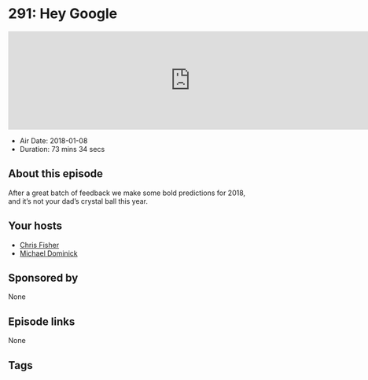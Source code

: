 # 291: Hey Google

<iframe src="https://player.fireside.fm/v2/MLf2ZzhC+yu3swZw4?theme=dark" width="740" height="200" frameborder="0" scrolling="no"></iframe>

* Air Date: 2018-01-08
* Duration: 73 mins 34 secs

## About this episode

After a great batch of feedback we make some bold predictions for 2018, and it’s not your dad’s crystal ball this year.

## Your hosts
* [Chris Fisher](https://coder.show/hosts/chrislas)
* [Michael Dominick](https://coder.show/hosts/michael)

## Sponsored by

None



## Episode links

None



## Tags

